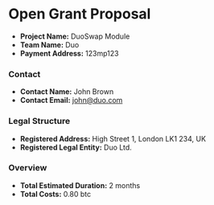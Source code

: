 # Open Grant Proposal

* **Project Name:** DuoSwap Module
* **Team Name:** Duo
* **Payment Address:** 123mp123

### Contact
* **Contact Name:** John Brown
* **Contact Email:** john@duo.com

### Legal Structure 
* **Registered Address:** High Street 1, London LK1 234, UK
* **Registered Legal Entity:** Duo Ltd.

### Overview
* **Total Estimated Duration:** 2 months
* **Total Costs:** 0.80 btc

